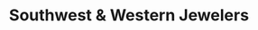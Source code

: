 ---
title: "Southwest & Western Jewelers"
url: /austin/southwest-and-western-jewelers/
shop: jewelry
---